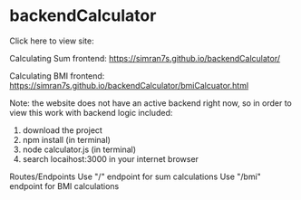 # backendCalculator


Click here to view site:

Calculating Sum frontend:
https://simran7s.github.io/backendCalculator/ 

Calculating BMI frontend:
https://simran7s.github.io/backendCalculator/bmiCalcuator.html

Note: the website does not have an active backend right now, so in order to view this work with backend logic included:
1) download the project
2) npm install (in terminal)
3) node calculator.js (in terminal)
4) search locaihost:3000 in your internet browser



Routes/Endpoints 
Use "/" endpoint for sum calculations
Use "/bmi" endpoint for BMI calculations
